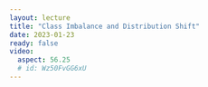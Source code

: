 ```yaml
---
layout: lecture
title: "Class Imbalance and Distribution Shift"
date: 2023-01-23
ready: false
video:
  aspect: 56.25
  # id: Wz50FvGG6xU
---
```


